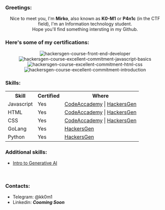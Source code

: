 ### **Greetings:**

<div align="center">
  
Nice to meet you, I'm **Mirko**, also known as **K0-M1** or **P4n1c** (in the CTF field), I'm an Information technology student.
<br>
Hope you'll find something intersting in my Github.
</div>

### **Here's some of my certifications:**

<div align="center">
  
![hackersgen-course-front-end-developer](https://github.com/k0m1d3v/k0m1d3v/assets/86304359/0cfbe7c7-930f-4001-964b-06d67ed31ef6)
![hackersgen-course-excellent-commitment-javascript-basics](https://github.com/k0m1d3v/k0m1d3v/assets/86304359/c4071fbc-dd0b-43e4-8b5e-24bdfef7b67d)
![hackersgen-course-excellent-commitment-html-css](https://github.com/k0m1d3v/k0m1d3v/assets/86304359/87888497-55f7-44de-860d-25229b99bfe1)
![hackersgen-course-excellent-commitment-introduction](https://github.com/k0m1d3v/k0m1d3v/assets/86304359/ec43d55b-a7ee-4b44-a506-e1c03a23a09f)
</div>

### Skills:
<table align="center">
  <tr>
    <th>Skill</th>
    <th>Certified</th>
    <th>Where</th>
  </tr>
  <tr>
    <td>Javascript</td>
    <td>Yes</td>
    <td><a href="https://www.codecademy.com/profiles/k0m1d3v/certificates/705dcb15de0da4dd9d9fc4f3274b430e">CodeAccademy</a> | <a href="https://www.credly.com/badges/30a875fd-55a9-4673-ac33-577f70b76546/public_url">HackersGen</a></td>
  </tr>
  <tr>
    <td>HTML</td>
    <td>Yes</td>
    <td>
      <a href="https://www.codecademy.com/profiles/k0m1d3v/certificates/9eb0741e5ebef1f9f58a53bfac67d3a7">CodeAccademy</a>
         | 
      <a href="https://www.credly.com/badges/bf48be14-d27d-464a-a88b-504de3114bc0/public_url">HackersGen</a></td>
  </tr>
  <tr>
    <td>CSS</td>
    <td>Yes</td>
    <td>
      <a href="https://www.codecademy.com/profiles/k0m1d3v/certificates/9a5bb1fc45b4281af1fffec93b0aaf05">CodeAccademy</a>
         | 
      <a href="https://www.credly.com/badges/bf48be14-d27d-464a-a88b-504de3114bc0/public_url">HackersGen</a></td>
  </tr>
  <tr>
    <td>GoLang</td>
    <td>Yes</td>
    <td><a href="https://www.credly.com/badges/fd45eb97-4a24-425b-90f7-6a756b7fe4ca/public_url">HackersGen</a></td>
  </tr>
  <tr>
    <td>Python</td>
    <td>Yes</td>
    <td><a href="https://www.credly.com/badges/131a76e1-22eb-4b5f-840a-e904575349aa">HackersGen</a></td>
  </tr>
</table>

### Additional skills:
- <a href="https://www.codecademy.com/profiles/k0m1d3v/certificates/28ccb695c353465a8785a036ad32d3b9">Intro to Generative AI</a>

<br>

### Contacts:
<ul>  
  <li>Telegram: @kk0m1</li>
  <li>Linkedin: <strong><i>Cooming Soon</i></strong></li>
</ul>
